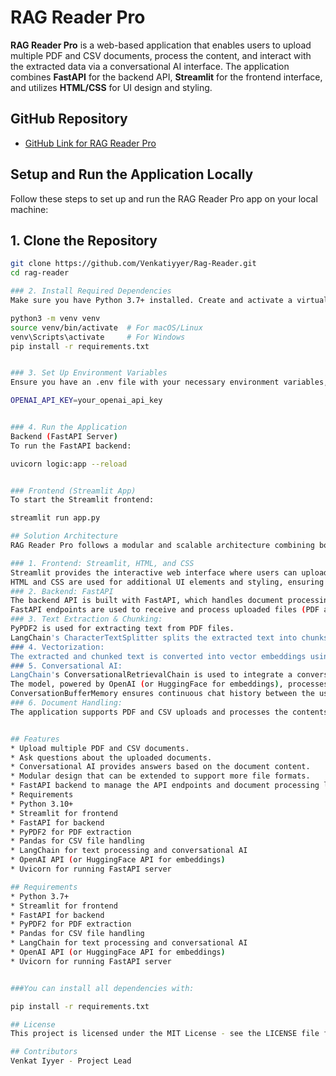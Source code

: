 # RAG Reader Pro

**RAG Reader Pro** is a web-based application that enables users to upload multiple PDF and CSV documents, process the content, and interact with the extracted data via a conversational AI interface. The application combines **FastAPI** for the backend API, **Streamlit** for the frontend interface, and utilizes **HTML/CSS** for UI design and styling.

## GitHub Repository

- [GitHub Link for RAG Reader Pro](https://github.com/Venkatiyyer/Rag-Reader)  

## Setup and Run the Application Locally

Follow these steps to set up and run the RAG Reader Pro app on your local machine:

## 1. Clone the Repository
```bash
git clone https://github.com/Venkatiyyer/Rag-Reader.git
cd rag-reader

### 2. Install Required Dependencies
Make sure you have Python 3.7+ installed. Create and activate a virtual environment, then install the required packages:

python3 -m venv venv
source venv/bin/activate  # For macOS/Linux
venv\Scripts\activate     # For Windows
pip install -r requirements.txt


### 3. Set Up Environment Variables
Ensure you have an .env file with your necessary environment variables, such as API keys or credentials for OpenAI. Example .env:

OPENAI_API_KEY=your_openai_api_key


### 4. Run the Application
Backend (FastAPI Server)
To run the FastAPI backend:

uvicorn logic:app --reload


### Frontend (Streamlit App)
To start the Streamlit frontend:

streamlit run app.py

## Solution Architecture
RAG Reader Pro follows a modular and scalable architecture combining both backend API and frontend UI to facilitate document processing and conversational AI interaction:

### 1. Frontend: Streamlit, HTML, and CSS
Streamlit provides the interactive web interface where users can upload PDF and CSV files and ask questions related to the content of those files.
HTML and CSS are used for additional UI elements and styling, ensuring a smooth user experience.
### 2. Backend: FastAPI
The backend API is built with FastAPI, which handles document processing and manages interactions between the frontend and the AI model.
FastAPI endpoints are used to receive and process uploaded files (PDF and CSV) and return processed results to the frontend.
### 3. Text Extraction & Chunking:
PyPDF2 is used for extracting text from PDF files.
LangChain's CharacterTextSplitter splits the extracted text into chunks to facilitate efficient document search and retrieval.
### 4. Vectorization:
The extracted and chunked text is converted into vector embeddings using OpenAIEmbeddings via LangChain. These embeddings help to efficiently search and retrieve relevant information from the documents.
### 5. Conversational AI:
LangChain's ConversationalRetrievalChain is used to integrate a conversational model for Q&A based on the uploaded documents.
The model, powered by OpenAI (or HuggingFace for embeddings), processes user queries and returns relevant answers based on document content.
ConversationBufferMemory ensures continuous chat history between the user and the model.
### 6. Document Handling:
The application supports PDF and CSV uploads and processes the contents accordingly for Q&A interaction.


## Features
* Upload multiple PDF and CSV documents.
* Ask questions about the uploaded documents.
* Conversational AI provides answers based on the document content.
* Modular design that can be extended to support more file formats.
* FastAPI backend to manage the API endpoints and document processing logic.
* Requirements
* Python 3.10+
* Streamlit for frontend
* FastAPI for backend
* PyPDF2 for PDF extraction
* Pandas for CSV file handling
* LangChain for text processing and conversational AI
* OpenAI API (or HuggingFace API for embeddings)
* Uvicorn for running FastAPI server

## Requirements
* Python 3.7+
* Streamlit for frontend
* FastAPI for backend
* PyPDF2 for PDF extraction
* Pandas for CSV file handling
* LangChain for text processing and conversational AI
* OpenAI API (or HuggingFace API for embeddings)
* Uvicorn for running FastAPI server


###You can install all dependencies with:

pip install -r requirements.txt

## License
This project is licensed under the MIT License - see the LICENSE file for details.

## Contributors
Venkat Iyyer - Project Lead



